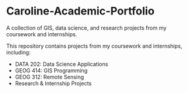 # Caroline-Academic-Portfolio
A collection of GIS, data science, and research projects from my coursework and internships.

This repository contains projects from my coursework and internships, including:
- DATA 202: Data Science Applications
- GEOG 414: GIS Programming
- GEOG 312: Remote Sensing
- Research & Internship Projects
